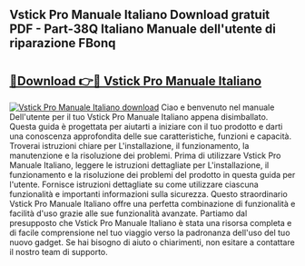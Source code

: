 ## Vstick Pro Manuale Italiano Download gratuit PDF - Part-38Q Italiano Manuale dell'utente di riparazione FBonq

# <h2><a href="http://dfak11.blite.top/?on=Vstick+Pro+Manuale+Italiano">🔗Download 👉🔴 Vstick Pro Manuale Italiano</a></h2>

[![Vstick Pro Manuale Italiano download](https://i.imgur.com/lujVjoI.png)](http://dfak11.blite.top/?on=Vstick+Pro+Manuale+Italiano)
Ciao e benvenuto nel manuale Dell'utente per il tuo Vstick Pro Manuale Italiano appena disimballato. Questa guida è progettata per aiutarti a iniziare con il tuo prodotto e darti una conoscenza approfondita delle sue caratteristiche, funzioni e capacità. Troverai istruzioni chiare per L'installazione, il funzionamento, la manutenzione e la risoluzione dei problemi. Prima di utilizzare Vstick Pro Manuale Italiano, leggere le istruzioni dettagliate per L'installazione, il funzionamento e la risoluzione dei problemi del prodotto in questa guida per l'utente. Fornisce istruzioni dettagliate su come utilizzare ciascuna funzionalità e importanti informazioni sulla sicurezza. Questo straordinario Vstick Pro Manuale Italiano offre una perfetta combinazione di funzionalità e facilità d'uso grazie alle sue funzionalità avanzate. Partiamo dal presupposto che Vstick Pro Manuale Italiano è stata una risorsa completa e di facile comprensione nel tuo viaggio verso la padronanza dell'uso del tuo nuovo gadget. Se hai bisogno di aiuto o chiarimenti, non esitare a contattare il nostro team di supporto.
